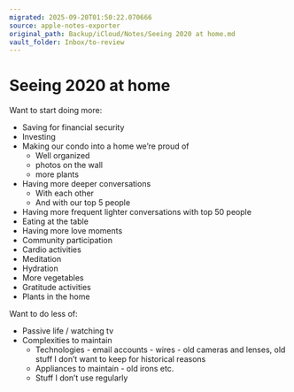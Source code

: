```yaml
---
migrated: 2025-09-20T01:50:22.070666
source: apple-notes-exporter
original_path: Backup/iCloud/Notes/Seeing 2020 at home.md
vault_folder: Inbox/to-review
---
```

# Seeing 2020 at home

Want to start doing more:
- Saving for financial security
- Investing
- Making our condo into a home we’re proud of 
	- Well organized
	- photos on the wall
	- more plants
- Having more deeper conversations
	- With each other 
	- And with our top 5 people 
- Having more frequent lighter conversations with top 50 people
- Eating at the table
- Having more love moments 
- Community participation 
- Cardio activities 
- Meditation
- Hydration
- More vegetables
- Gratitude activities
- Plants in the home 

Want to do less of:
- Passive life / watching tv
- Complexities to maintain 
	- Technologies - email accounts - wires - old cameras and lenses, old stuff I don’t want to keep for historical reasons 
	- Appliances to maintain -  old irons etc.
	- Stuff I don’t use regularly 

